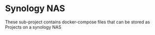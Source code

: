 # Synology NAS

These sub-project contains docker-compose files that can be stored as Projects on a synology NAS
